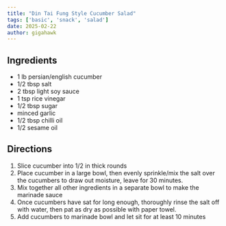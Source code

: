 ```yaml
---
title: "Din Tai Fung Style Cucumber Salad"
tags: ['basic', 'snack', 'salad']
date: 2025-02-22
author: gigahawk
---
```


## Ingredients

- 1 lb persian/english cucumber
- 1/2 tbsp salt
- 2 tbsp light soy sauce
- 1 tsp rice vinegar
- 1/2 tbsp sugar
- minced garlic
- 1/2 tbsp chilli oil
- 1/2 sesame oil

## Directions

1. Slice cucumber into 1/2 in thick rounds
2. Place cucumber in a large bowl, then evenly sprinkle/mix the salt over the cucumbers to draw out moisture, leave for 30 minutes.
3. Mix together all other ingredients in a separate bowl to make the marinade sauce
4. Once cucumbers have sat for long enough, thoroughly rinse the salt off with water, then pat as dry as possible with paper towel.
5. Add cucumbers to marinade bowl and let sit for at least 10 minutes
